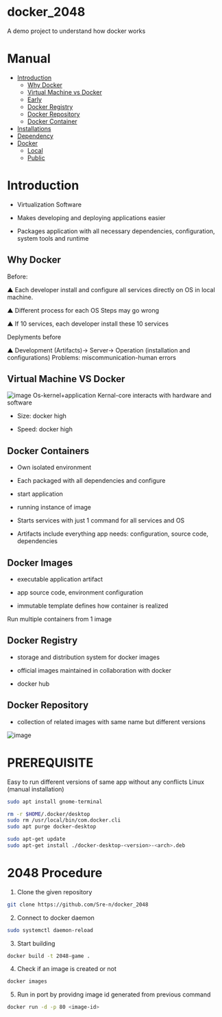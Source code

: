 # docker_2048

A demo project to understand how docker works

Manual
=================

<!--ts-->
   * [Introduction](#introduction)
      * [Why Docker](#why)
      * [Virtual Machine vs Docker](#differences)
      * [Early](#early)
      * [Docker Registry](#docker-registry)
      * [Docker Repository](#docker-repository)
      * [Docker Container](#docker-container)
   * [Installations](#installations)
   * [Dependency](#dependency)
   * [Docker](#docker)
     * [Local](#local)
     * [Public](#public)
<!--te-->


Introduction
============

- Virtualization Software

- Makes developing and deploying applications easier

- Packages application with all necessary dependencies, configuration, system tools and runtime

Why Docker
-----
Before:

▲ Each developer install and configure all services directly on OS in local machine.

▲ Different process for each OS Steps may go wrong

▲ If 10 services, each developer install these 10 services

Deplyments before 

▲ Development (Artifacts)-> Server-> Operation (installation and configurations)
Problems: miscommunication-human errors

Virtual Machine VS Docker
-----
![image](https://github.com/Sre-n/docker_2048/assets/92539781/a6031894-c86f-4b56-ba1a-de7b6f8ca145)
Os-kernel+application Kernal-core interacts with hardware and software

- Size: docker high

- Speed: docker high

Docker Containers
-----

- Own isolated environment

- Each packaged with all dependencies and configure

- start application

- running instance of image
  
- Starts services with just 1 command for all services and OS

- Artifacts include everything app needs: configuration, source code, dependencies

Docker Images
-----

- executable application artifact

- app source code, environment configuration

- immutable template defines how container is realized

Run multiple containers from 1 image

Docker Registry
-----

- storage and distribution system for docker images

- official images maintained in collaboration with docker

- docker hub

Docker Repository
-----

- collection of related images with same name but different versions

![image](https://github.com/Sre-n/docker_2048/assets/92539781/f2606bab-c682-416f-a509-811a26c83910)


PREREQUISITE
============

Easy to run different versions of same app without any conflicts
Linux (manual installation)
```bash
sudo apt install gnome-terminal
```

```bash
rm -r $HOME/.docker/desktop
sudo rm /usr/local/bin/com.docker.cli
sudo apt purge docker-desktop
```

```bash
sudo apt-get update
sudo apt-get install ./docker-desktop-<version>-<arch>.deb
```
2048 Procedure
============

1. Clone the given repository
```bash
git clone https://github.com/Sre-n/docker_2048
```

2. Connect to docker daemon
```bash
sudo systemctl daemon-reload
```

3. Start building
```bash
docker build -t 2048-game .
```

4. Check if an image is created or not
```bash
docker images
```

5. Run in port by providng image id generated from previous command
```bash
docker run -d -p 80 <image-id>
```
